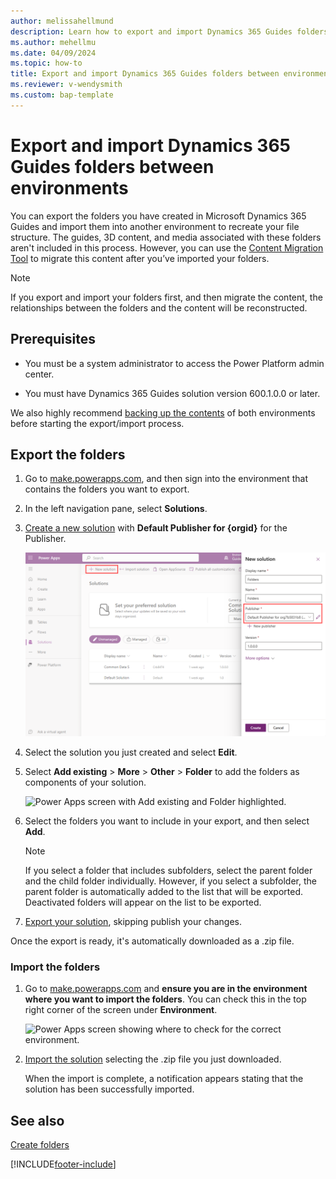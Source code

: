```yaml
---
author: melissahellmund
description: Learn how to export and import Dynamics 365 Guides folders between environments
ms.author: mehellmu
ms.date: 04/09/2024
ms.topic: how-to
title: Export and import Dynamics 365 Guides folders between environments
ms.reviewer: v-wendysmith
ms.custom: bap-template
---
```


# Export and import Dynamics 365 Guides folders between environments

You can export the folders you have created in Microsoft Dynamics 365 Guides and import them into another environment to recreate your file structure. The guides, 3D content, and media associated with these folders aren't included in this process. However, you can use the [Content Migration Tool](migrate.md) to migrate this content after you’ve imported your folders.  

> [!NOTE]
> If you export and import your folders first, and then migrate the content, the relationships between the folders and the content will be reconstructed.

## Prerequisites 

- You must be a system administrator to access the Power Platform admin center.  

- You must have Dynamics 365 Guides solution version 600.1.0.0 or later.  

We also highly recommend [backing up the contents](/power-platform/admin/backup-restore-environments#create-a-manual-backup) of both environments before starting the export/import process. 

## Export the folders

1. Go to [make.powerapps.com](https://make.preview.powerapps.com/), and then sign into the environment that contains the folders you want to export.

1. In the left navigation pane, select **Solutions**.

1. [Create a new solution](/power-apps/maker/data-platform/create-solution) with **Default Publisher for {orgid}** for the Publisher.

   ![Power Apps screen with 4 choices highlighted.](media/export-folders-02.PNG "Power Apps screen with 4 choices highlighted")

1. Select the solution you just created and select **Edit**.  

1. Select **Add existing** > **More** > **Other** > **Folder** to add the folders as components of your solution.  

   ![Power Apps screen with Add existing and Folder highlighted.](media/export-folders-04.PNG "Power Apps screen with Add existing and Folder highlighted")

1. Select the folders you want to include in your export, and then select **Add**.  

   > [!NOTE]
   > If you select a folder that includes subfolders, select the parent folder and the child folder individually. However, if you select a subfolder, the parent folder is automatically added to the list that will be exported. Deactivated folders will appear on the list to be exported.

1. [Export your solution](/power-apps/maker/data-platform/export-solutions#export-from-power-apps), skipping publish your changes.

Once the export is ready, it's automatically downloaded as a .zip file.

### Import the folders

1. Go to [make.powerapps.com](https://make.preview.powerapps.com/) and **ensure you are in the environment where you want to import the folders**. You can check this in the top right corner of the screen under **Environment**.  

    ![Power Apps screen showing where to check for the correct environment.](media/export-folders-09.PNG "Power Apps screen showing where to check for the correct environment")

1. [Import the solution](/power-apps/maker/data-platform/import-update-export-solutions) selecting the .zip file you just downloaded.

    When the import is complete, a notification appears stating that the solution has been successfully imported.

## See also

[Create folders](admin-create-folders.md)

[!INCLUDE[footer-include](../includes/footer-banner.md)]
